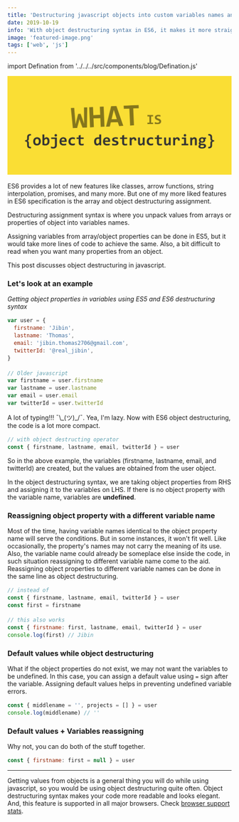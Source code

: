 ```yaml
---
title: 'Destructuring javascript objects into custom variables names and default values'
date: 2019-10-19
info: 'With object destructuring syntax in ES6, it makes it more straightforward to get values from an object.'
image: 'featured-image.png'
tags: ['web', 'js']
---
```


import Defination from '../../../src/components/blog/Defination.js'

![Javascript Object destructuring](featured-image.png)

ES6 provides a lot of new features like classes, arrow functions, string interpolation, promises, and many more. But one of my more liked features in ES6 specification is the array and object destructuring assignment.

<Defination>
Destructuring assignment syntax is where you unpack values from arrays or properties of object into variables names.
</Defination>

Assigning variables from array/object properties can be done in ES5, but it would take more lines of code to achieve the same. Also, a bit difficult to read when you want many properties from an object.

This post discusses object destructuring in javascript.

### Let's look at an example

_Getting object properties in variables using ES5 and ES6 destructuring syntax_

```js
var user = {
  firstname: 'Jibin',
  lastname: 'Thomas',
  email: 'jibin.thomas2706@gmail.com',
  twitterId: '@real_jibin',
}

// Older javascript
var firstname = user.firstname
var lastname = user.lastname
var email = user.email
var twitterId = user.twitterId
```

A lot of typing!!! ¯\\\_(ツ)\_/¯. Yea, I'm lazy. Now with ES6 object destructuring, the code is a lot more compact.

```js
// with object destructing operator
const { firstname, lastname, email, twitterId } = user
```

So in the above example, the variables (firstname, lastname, email, and twitterId) are created, but the values are obtained from the user object.

In the object destructuring syntax, we are taking object properties from RHS and assigning it to the variables on LHS. If there is no object property with the variable name, variables are **undefined**.

### Reassigning object property with a different variable name

Most of the time, having variable names identical to the object property name will serve the conditions. But in some instances, it won't fit well. Like occasionally, the property's names may not carry the meaning of its use. Also, the variable name could already be someplace else inside the code, in such situation reassigning to different variable name come to the aid. Reassigning object properties to different variable names can be done in the same line as object destructuring.

```js
// instead of
const { firstname, lastname, email, twitterId } = user
const first = firstname

// this also works
const { firstname: first, lastname, email, twitterId } = user
console.log(first) // Jibin
```

### Default values while object destructuring

What if the object properties do not exist, we may not want the variables to be undefined. In this case, you can assign a default value using `=` sign after the variable. Assigning default values helps in preventing undefined variable errors.

```js
const { middlename = '', projects = [] } = user
console.log(middlename) // ''
```

### Default values + Variables reassigning

Why not, you can do both of the stuff together.

```js
const { firstname: first = null } = user
```

---

Getting values from objects is a general thing you will do while using javascript, so you would be using object destructuring quite often. Object destructuring syntax makes your code more readable and looks elegant. And, this feature is supported in all major browsers. Check [browser support stats](https://caniuse.com/#feat=mdn-javascript_operators_destructuring).
